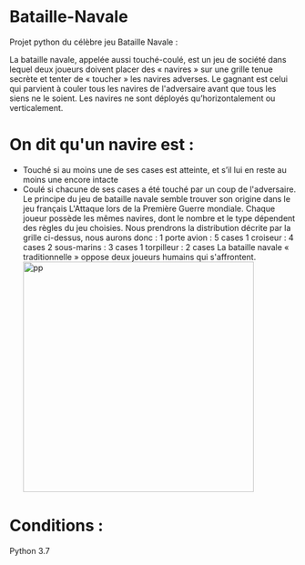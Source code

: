 # Bataille-Navale
Projet python du célèbre jeu Bataille Navale :

La bataille navale, appelée aussi touché-coulé, est un jeu de société dans lequel deux joueurs doivent placer des « navires » sur une grille tenue secrète et tenter de « toucher » les navires adverses. 
Le gagnant est celui qui parvient à couler tous les navires de l'adversaire avant que tous les siens ne le soient. 
Les navires ne sont déployés qu’horizontalement ou verticalement.
# On dit qu'un navire est :
- Touché si au moins une de ses cases est atteinte, et s’il lui en reste au moins une encore intacte
- Coulé si chacune de ses cases a été touché par un coup de l'adversaire.
Le principe du jeu de bataille navale semble trouver son origine dans le jeu français L'Attaque lors de la Première Guerre mondiale. 
Chaque joueur possède les mêmes navires, dont le nombre et le type dépendent des règles du jeu choisies.
Nous prendrons la distribution décrite par la grille ci-dessus, nous aurons donc :
 1 porte avion : 5 cases
 1 croiseur : 4 cases
 2 sous-marins : 3 cases
 1 torpilleur : 2 cases
La bataille navale « traditionnelle » oppose deux joueurs humains qui s'affrontent.<img width="405" alt="pp" src="https://user-images.githubusercontent.com/98618497/166509344-c49f4d61-040b-47c2-b641-d55abace7f45.png">

# Conditions :
 Python 3.7
